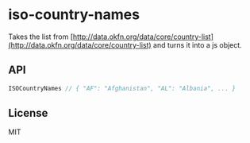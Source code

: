 iso-country-names
====

Takes the list from [http://data.okfn.org/data/core/country-list](http://data.okfn.org/data/core/country-list) and turns it into a js object.

## API

```javascript
ISOCountryNames // { "AF": "Afghanistan", "AL": "Albania", ... }
```

## License

MIT
